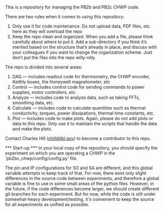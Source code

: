 This is a repository for managing the PB2b and PB2c CHWP code.

There are two rules when it comes to using this repository:
  1. Only use it for code maintenance. Do not upload data, PDF files, etc. here as they will overload the repo
  2. Keep the repo clean and organized. When you add a file, please think carefully about where to put it. Add a sub-directory if you think it’s merited based on the structure that’s already in place, and discuss with your colleagues if you want to change the organization scheme. Just don’t put the files into the repo willy-nilly.

The repo is divided into several areas:
  1. DAQ — includes readout code for thermometry, the CHWP encoder, Keithly boxes, the Honeywell magnetometer, etc
  2. Control — includes control code for sending commands to power supplies, motor controllers, etc.
  3. Analyze — includes code to analyze data, such as taking FFTs, smoothing data, etc.
  4. Calculate — includes code to calculate quantities such as thermal conductivity, torques, power dissipations, thermal time constants, etc.
  5. Plot — includes code to make plots. Again, please do not add plots or data to this repo. Only use it to maintain the scripts that handle the data and make the plots.

Contact Charles Hill (chill@lbl.gov) to become a contributor to this repo.

*** Start-up ***
In your local copy of the repository, you should specify the experiment on which you are operating a CHWP in the 'pb2bc_chwp/config/config.py' file.

The pin and IP configurations for SO and SA are different, and this global variable attempts to keep track of that.
For now, there exist only slight differences in the source code between experiments, and therefore a global variable is fine to use in
some small areas of the python files. However, in the future, if the code differences become larger, we should create different git branches for each experiment.
But for now, while the code is still under somewhat-heavy development/testing, it's convenient to keep the source for all experiments as unified as possible.